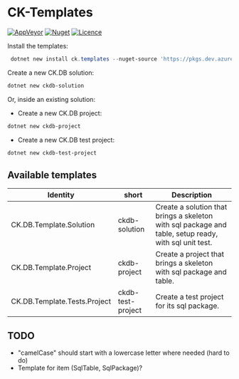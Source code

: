 # CK-Templates

[![AppVeyor](https://ci.appveyor.com/api/projects/status/github/signature-opensource/CK-Templates?svg=true)](https://ci.appveyor.com/project/Signature-OpenSource/ck-templates)
[![Nuget](https://img.shields.io/nuget/vpre/CK.Templates.svg)](https://www.nuget.org/packages/CK.Templates/)
[![Licence](https://img.shields.io/github/license/signature-opensource/CK-Templates.svg)](https://img.shields.io/github/license/signature-opensource/CK-Templates/blob/master/LICENSE)

Install the templates:

```powershell
 dotnet new install ck.templates --nuget-source 'https://pkgs.dev.azure.com/Signature-OpenSource/Feeds/_packaging/NetCore3/nuget/v3/index.json'
```

Create a new CK.DB solution:

```powershell
dotnet new ckdb-solution
```

Or, inside an existing solution:
- Create a new CK.DB project:
```powershell
dotnet new ckdb-project
```

- Create a new CK.DB test project:
```powershell
dotnet new ckdb-test-project
```

## Available templates

| Identity | short | Description |
|----------|-------|-------------|
| CK.DB.Template.Solution | ckdb-solution | Create a solution that brings a skeleton with sql package and table, setup ready, with sql unit test. |
| CK.DB.Template.Project | ckdb-project | Create a project that brings a skeleton with sql package and table. |
| CK.DB.Template.Tests.Project | ckdb-test-project | Create a test project for its sql package. |

## TODO

- "camelCase" should start with a lowercase letter where needed (hard to do)
- Template for item (SqlTable, SqlPackage)?
